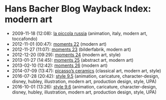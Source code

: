 # Hans Bacher Blog Wayback Index: modern art

* 2009-11-18 (12:08): [la piccola russia](https://web.archive.org/web/https://one1more2time3.wordpress.com/2009/11/18/la-piccola-russia/) (animation, italy, modern art, toccafondo)
* 2012-11-01 (00:47): [moments 22](https://web.archive.org/web/https://one1more2time3.wordpress.com/2012/11/01/moments-22/) (modern art)
* 2012-11-27 (11:07): [moments 23](https://web.archive.org/web/https://one1more2time3.wordpress.com/2012/11/27/moments-23/) (bilderfabrik, modern art)
* 2012-12-20 (09:29): [moments 24](https://web.archive.org/web/https://one1more2time3.wordpress.com/2012/12/20/moments-24/) (modern art, style)
* 2013-01-27 (14:45): [moments 25](https://web.archive.org/web/https://one1more2time3.wordpress.com/2013/01/27/moments-25/) (abstract art, modern art)
* 2013-02-10 (12:42): [moments 26](https://web.archive.org/web/https://one1more2time3.wordpress.com/2013/02/10/moments-26/) (modern art)
* 2014-07-09 (13:47): [picasso’s ceramics](https://web.archive.org/web/https://one1more2time3.wordpress.com/2014/07/09/picassos-ceramics/) (classical art, modern art, style)
* 2016-07-28 (20:42): [style 9.5](https://web.archive.org/web/https://one1more2time3.wordpress.com/2016/07/28/style-9-5/) (animation, caricature, character-design, disney, hubley, illustration, modern art, production design, style, UPA)
* 2016-10-01 (13:26): [style 9.6](https://web.archive.org/web/https://one1more2time3.wordpress.com/2016/10/01/style-9-6/) (animation, caricature, character-design, disney, hubley, illustration, modern art, production design, style, UPA)